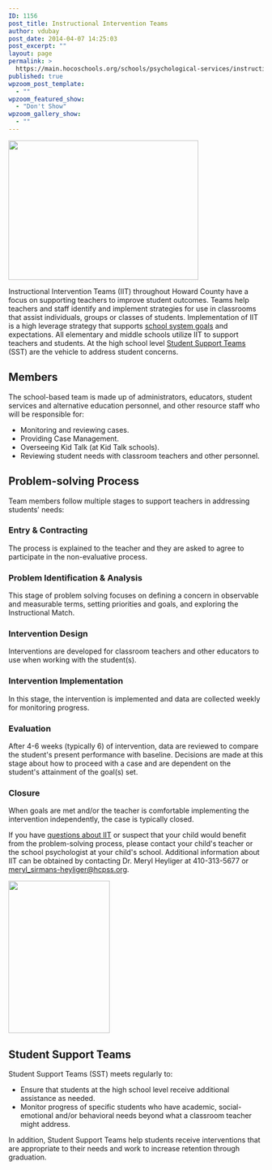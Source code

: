 ```yaml
---
ID: 1156
post_title: Instructional Intervention Teams
author: vdubay
post_date: 2014-04-07 14:25:03
post_excerpt: ""
layout: page
permalink: >
  https://main.hocoschools.org/schools/psychological-services/instructional-intervention-teams/
published: true
wpzoom_post_template:
  - ""
wpzoom_featured_show:
  - "Don't Show"
wpzoom_gallery_show:
  - ""
---
```

<img alt="" src="/f/schools/psychology/psy_pic6.jpg" width="375" height="275" />

<p>Instructional Intervention Teams (IIT) throughout Howard County have a focus on supporting teachers to improve student outcomes. Teams help teachers and staff identify and implement strategies for use in classrooms that assist individuals, groups or classes of students. Implementation of IIT is a high leverage strategy that supports <a href="/vision/support/">school system goals</a> and expectations. All elementary and middle schools utilize IIT to support teachers and students. At the high school level <a href="#sst">Student Support Teams</a> (SST) are the vehicle to address student concerns.</p>

<h2>Members</h2>

<p>The school-based team is made up of administrators, educators, student services and alternative education personnel, and other resource staff who will be responsible for:</p>

<ul>
  <li>Monitoring and reviewing cases.</li>
  <li>Providing Case Management.</li>
  <li>Overseeing Kid Talk (at Kid Talk schools).</li>
  <li>Reviewing student needs with classroom teachers and other personnel.</li>
</ul>

<h2>Problem-solving Process</h2>

<p>Team members follow multiple stages to support teachers in addressing students' needs:</p>

<h3>Entry &amp; Contracting</h3> 
<p>The process is explained to the teacher and they are asked to agree to participate in the non-evaluative process.</p>

<h3>Problem Identification &amp; Analysis</h3>
<p>This stage of problem solving focuses on defining a concern in observable and measurable terms, setting priorities and goals, and exploring the Instructional Match.</p>

<h3>Intervention Design</h3>
<p>Interventions are developed for classroom teachers and other educators to use when working with the student(s).</p>

<h3>Intervention Implementation</h3>
<p>In this stage, the intervention is implemented and data are collected weekly for monitoring progress.</p>

<h3>Evaluation</h3>
<p>After 4-6 weeks (typically 6) of intervention, data are reviewed to compare the student's present performance with baseline. Decisions are made at this stage about how to proceed with a case and are dependent on the student's attainment of the goal(s) set.</li>

<h3>Closure</h3>
<p>When goals are met and/or the teacher is comfortable implementing the intervention independently, the case is typically closed.</li>

<p>If you have <a href="/schools/psychological-services/itt-frequently-asked-questions/">questions about IIT</a> or suspect that your child would benefit from the problem-solving process, please contact your child's teacher or the school psychologist at your child's school. Additional information about IIT can be obtained by contacting Dr. Meryl Heyliger at 410-313-5677 or <a href="mailto:meryl_sirmans-heyliger@hcpss.org">meryl_sirmans-heyliger@hcpss.org</a>.</p>

<img alt=" " src="/f/schools/psychology/psy_pic7.jpg" width="200" height="300" />

<a name="sst"></a>
<h2>Student Support Teams</h2>

<p>Student Support Teams (SST) meets regularly to:</p>
<ul>
  <li>Ensure that students at the high school level receive additional assistance as needed.</li>
  <li>Monitor progress of specific students who have academic, social-emotional and/or behavioral needs beyond what a classroom teacher might address.</li>
</ul>

<p>In addition, Student Support Teams help students receive interventions that are appropriate to their needs and work to increase retention through graduation.</p>